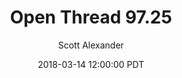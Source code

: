 ---
layout: podcast
title: "Open Thread 97.25"
author: Scott Alexander
description: https://slatestarcodex.com/2018/03/14/open-thread-97-25/
date: 2018-03-14 12:00:00 PDT
length: 76901
duration: 19
guid: open-thread-97-25
---